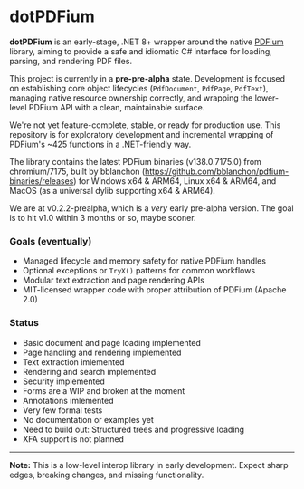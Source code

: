 ﻿# dotPDFium

**dotPDFium** is an early-stage, .NET 8+ wrapper around the native [PDFium](https://pdfium.googlesource.com/pdfium/) library, aiming to provide a safe and idiomatic C# interface for loading, parsing, and rendering PDF files.

This project is currently in a **pre-pre-alpha** state. Development is focused on establishing core object lifecycles (`PdfDocument`, `PdfPage`, `PdfText`), managing native resource ownership correctly, and wrapping the lower-level PDFium API with a clean, maintainable surface.

We're not yet feature-complete, stable, or ready for production use. This repository is for exploratory development and incremental wrapping of PDFium's \~425 functions in a .NET-friendly way.

The library contains the latest PDFium binaries (v138.0.7175.0) from chromium/7175, built by bblanchon (https://github.com/bblanchon/pdfium-binaries/releases) for Windows x64 & ARM64, Linux x64 & ARM64, and MacOS (as a universal dylib supporting x64 & ARM64).

We are at v0.2.2-prealpha, which is a *very* early pre-alpha version. The goal is to hit v1.0 within 3 months or so, maybe sooner.

### Goals (eventually)

- Managed lifecycle and memory safety for native PDFium handles
- Optional exceptions or `TryX()` patterns for common workflows
- Modular text extraction and page rendering APIs
- MIT-licensed wrapper code with proper attribution of PDFium (Apache 2.0)

### Status

- Basic document and page loading implemented
- Page handling and rendering implemented
- Text extraction imlemented
- Rendering and search implemented
- Security implemented
- Forms are a WIP and broken at the moment
- Annotations imlemented
- Very few formal tests
- No documentation or examples yet
- Need to build out: Structured trees and progressive loading
- XFA support is not planned

---

**Note:** This is a low-level interop library in early development. Expect sharp edges, breaking changes, and missing functionality.

